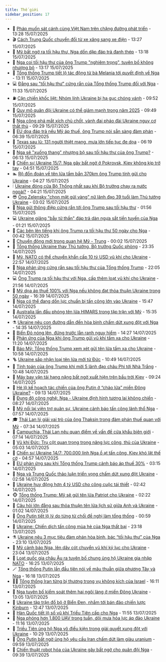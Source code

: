 ```yaml
---
title: Thế giới
sidebar_position: 17
---
```


<!-- dantri-the-gioi:START -->
- 🌋 [Pháp muốn sát cánh cùng Việt Nam trên chặng đường phát triển](https://dantri.com.vn/the-gioi/phap-muon-sat-canh-cung-viet-nam-tren-chang-duong-phat-trien-20250715130235031.htm) - 13:28 15/07/2025
- 🎬 [Cách Trung Quốc chuyển đổi từ xe xăng sang xe điện](https://dantri.com.vn/the-gioi/cach-trung-quoc-chuyen-doi-tu-xe-xang-sang-xe-dien-20250715152700187.htm) - 13:27 15/07/2025
- 🧰 [Mỹ bất ngờ ra tối hậu thư, Nga dồn dập đáp trả đanh thép](https://dantri.com.vn/the-gioi/my-bat-ngo-ra-toi-hau-thu-nga-don-dap-dap-tra-danh-thep-20250715190336695.htm) - 13:18 15/07/2025
- 🌋 [Nga coi tối hậu thư của ông Trump &quot;nghiêm trọng&quot;, tuyên bố không nhượng bộ](https://dantri.com.vn/the-gioi/nga-coi-toi-hau-thu-cua-ong-trump-nghiem-trong-tuyen-bo-khong-nhuong-bo-20250715192820744.htm) - 13:17 15/07/2025
- 🗽 [Tổng thống Trump tiết lộ tác động từ bà Melania tới quyết định về Nga](https://dantri.com.vn/the-gioi/tong-thong-trump-tiet-lo-tac-dong-tu-ba-melania-toi-quyet-dinh-ve-nga-20250715120154406.htm) - 13:11 15/07/2025
- 💻 [Đằng sau &quot;tối hậu thư&quot; cứng rắn của Tổng thống Trump đối với Nga](https://dantri.com.vn/the-gioi/dang-sau-toi-hau-thu-cung-ran-cua-tong-thong-trump-doi-voi-nga-20250715110942692.htm) - 11:33 15/07/2025
- ⛽️ [Cận chiến khốc liệt: Nhóm lính Ukraine bị hạ gục chóng vánh](https://dantri.com.vn/the-gioi/can-chien-khoc-liet-nhom-linh-ukraine-bi-ha-guc-chong-vanh-20250715123405301.htm) - 09:52 15/07/2025
- 🤩 [Quy mô quân đội Ukraine có thể giảm mạnh trong năm 2025](https://dantri.com.vn/the-gioi/quy-mo-quan-doi-ukraine-co-the-giam-manh-trong-nam-2025-20250715135337531.htm) - 09:49 15/07/2025
- 🧐 [Nga công phá mắt xích chủ chốt, vành đai pháo đài Ukraine nguy cơ thất thủ](https://dantri.com.vn/the-gioi/nga-cong-pha-mat-xich-chu-chot-vanh-dai-phao-dai-ukraine-nguy-co-that-thu-20250715125748202.htm) - 09:29 15/07/2025
- 🎊 [EU dọa đáp trả nếu Mỹ áp thuế, ông Trump nói sẵn sàng đàm phán](https://dantri.com.vn/the-gioi/eu-doa-dap-tra-neu-my-ap-thue-ong-trump-noi-san-sang-dam-phan-20250715133914845.htm) - 06:39 15/07/2025
- 📝 [Texas sau lũ: 131 người thiệt mạng, mưa lớn tiếp tục đe dọa](https://dantri.com.vn/the-gioi/texas-sau-lu-131-nguoi-thiet-mang-mua-lon-tiep-tuc-de-doa-20250715131912407.htm) - 06:19 15/07/2025
- 🤡 [Nga sẽ &quot;xuống thang&quot; nhượng bộ sau tối hậu thư của ông Trump?](https://dantri.com.vn/the-gioi/nga-se-xuong-thang-nhuong-bo-sau-toi-hau-thu-cua-ong-trump-20250715115144019.htm) - 06:13 15/07/2025
- 🥷 [Chiến sự Ukraine 15/7: Nga gây bất ngờ ở Pokrovsk, Kiev không kịp trở tay](https://dantri.com.vn/the-gioi/chien-su-ukraine-157-nga-gay-bat-ngo-o-pokrovsk-kiev-khong-kip-tro-tay-20250715112518881.htm) - 04:51 15/07/2025
- 🏊 [Rộ đồn đoán về tên lửa tầm bắn 370km ông Trump tính gửi cho Ukraine](https://dantri.com.vn/the-gioi/ro-don-doan-ve-ten-lua-tam-ban-370km-ong-trump-tinh-gui-cho-ukraine-20250715101547700.htm) - 04:27 15/07/2025
- 🕯 [Ukraine đóng cửa Bộ Thống nhất sau khi Bộ trưởng chạy ra nước ngoài?](https://dantri.com.vn/the-gioi/ukraine-dong-cua-bo-thong-nhat-sau-khi-bo-truong-chay-ra-nuoc-ngoai-20250715101932731.htm) - 04:21 15/07/2025
- 😎 [Ông Zelensky &quot;chọn mặt gửi vàng&quot; nữ lãnh đạo 39 tuổi làm Thủ tướng Ukraine](https://dantri.com.vn/the-gioi/ong-zelensky-chon-mat-gui-vang-nu-lanh-dao-39-tuoi-lam-thu-tuong-ukraine-20250715095117400.htm) - 03:02 15/07/2025
- 🌈 [Nga gửi thông điệp cứng rắn tới ông Trump sau tối hậu thư](https://dantri.com.vn/the-gioi/nga-gui-thong-diep-cung-ran-toi-ong-trump-sau-toi-hau-thu-20250715081004909.htm) - 01:56 15/07/2025
- 💻 [Ukraine giăng &quot;bẫy tử thần&quot; đáp trả dàn ngựa sắt tiền tuyến của Nga](https://dantri.com.vn/the-gioi/ukraine-giang-bay-tu-than-dap-tra-dan-ngua-sat-tien-tuyen-cua-nga-20250715081347766.htm) - 01:21 15/07/2025
- 🤖 [Các bên lên tiếng khi ông Trump ra tối hậu thư 50 ngày cho Nga](https://dantri.com.vn/the-gioi/cac-ben-len-tieng-khi-ong-trump-ra-toi-hau-thu-50-ngay-cho-nga-20250715071437178.htm) - 00:42 15/07/2025
- 🦏 [Chuyển động mới trong quan hệ Mỹ - Trung](https://dantri.com.vn/the-gioi/chuyen-dong-moi-trong-quan-he-my-trung-20250715065704073.htm) - 00:02 15/07/2025
- 🌁 [Tổng thống Ukraine thay Thủ tướng, Bộ trưởng Quốc phòng](https://dantri.com.vn/the-gioi/tong-thong-ukraine-thay-thu-tuong-bo-truong-quoc-phong-20250715062456143.htm) - 23:35 14/07/2025
- 🐘 [Mỹ, NATO có thể chuyển khẩn cấp 10 tỷ USD vũ khí cho Ukraine](https://dantri.com.vn/the-gioi/my-nato-co-the-chuyen-khan-cap-10-ty-usd-vu-khi-cho-ukraine-20250715054750584.htm) - 22:57 14/07/2025
- 🥷 [Nga phản ứng cứng rắn sau tối hậu thư của Tổng thống Trump](https://dantri.com.vn/the-gioi/nga-phan-ung-cung-ran-sau-toi-hau-thu-cua-tong-thong-trump-20250715004000521.htm) - 22:05 14/07/2025
- 💻 [Ông Trump ra tối hậu thư với Nga, cấp thêm loạt vũ khí cho Ukraine](https://dantri.com.vn/the-gioi/ong-trump-ra-toi-hau-thu-voi-nga-cap-them-loat-vu-khi-cho-ukraine-20250714235456172.htm) - 21:56 14/07/2025
- 🎡 [Mỹ dọa áp thuế 100% với Nga nếu không đạt thỏa thuận Ukraine trong 50 ngày](https://dantri.com.vn/the-gioi/my-doa-ap-thue-100-voi-nga-neu-khong-dat-thoa-thuan-ukraine-trong-50-ngay-20250714233919092.htm) - 16:39 14/07/2025
- 🧰 [Nga có thể đang dồn lực chuẩn bị tấn công lớn vào Ukraine](https://dantri.com.vn/the-gioi/nga-co-the-dang-don-luc-chuan-bi-tan-cong-lon-vao-ukraine-20250714094943545.htm) - 15:47 14/07/2025
- 🥸 [Australia lần đầu phóng tên lửa HIMARS trong tập trận với Mỹ](https://dantri.com.vn/the-gioi/australia-lan-dau-phong-ten-lua-himars-trong-tap-tran-voi-my-20250714223541115.htm) - 15:35 14/07/2025
- ⚗️ [Ukraine nêu con đường dẫn đến hòa bình chấm dứt xung đột với Nga](https://dantri.com.vn/the-gioi/ukraine-neu-con-duong-dan-den-hoa-binh-cham-dut-xung-dot-voi-nga-20250714213051746.htm) - 14:35 14/07/2025
- 🌮 [Biển Đỏ nóng lên, đứng trước lằn ranh nguy hiểm](https://dantri.com.vn/the-gioi/bien-do-nong-len-dung-truoc-lan-ranh-nguy-hiem-20250714185757704.htm) - 14:27 14/07/2025
- 🎃 [Phản ứng của Nga khi ông Trump gửi vũ khí tầm xa cho Ukraine](https://dantri.com.vn/the-gioi/phan-ung-cua-nga-khi-ong-trump-gui-vu-khi-tam-xa-cho-ukraine-20250714181034274.htm) - 11:20 14/07/2025
- 💫 [Báo Mỹ: Tổng thống Trump xem xét gửi tên lửa tầm xa cho Ukraine](https://dantri.com.vn/the-gioi/bao-my-tong-thong-trump-xem-xet-gui-ten-lua-tam-xa-cho-ukraine-20250714175648067.htm) - 10:58 14/07/2025
- 🪜 [Ukraine sắp nhận loại tên lửa mới từ Đức](https://dantri.com.vn/the-gioi/ukraine-sap-nhan-loai-ten-lua-moi-tu-duc-20250714173550038.htm) - 10:49 14/07/2025
- 🌋 [Tính toán của ông Trump khi mời 5 lãnh đạo châu Phi tới Nhà Trắng](https://dantri.com.vn/the-gioi/tinh-toan-cua-ong-trump-khi-moi-5-lanh-dao-chau-phi-toi-nha-trang-20250714174625270.htm) - 10:48 14/07/2025
- 🦏 [Máy bay vận tải hạng nặng bất ngờ xuất hiện trên bầu trời Kiev](https://dantri.com.vn/the-gioi/may-bay-van-tai-hang-nang-bat-ngo-xuat-hien-tren-bau-troi-kiev-20250714161627189.htm) - 09:24 14/07/2025
- 👀 [Hé lộ kế hoạch tác chiến của ông Putin ở “chảo lửa” miền Đông Ukraine?](https://dantri.com.vn/the-gioi/he-lo-ke-hoach-tac-chien-cua-ong-putin-o-chao-lua-mien-dong-ukraine-20250714154751761.htm) - 09:13 14/07/2025
- 🧰 [Đụng độ công nghệ: Nga - Ukraine định hình tương lai không chiến](https://dantri.com.vn/the-gioi/dung-do-cong-nghe-nga-ukraine-dinh-hinh-tuong-lai-khong-chien-20250714151932811.htm) - 08:27 14/07/2025
- 🚀 [Mỹ nối lại viện trợ quân sự, Ukraine cảnh báo tấn công lãnh thổ Nga](https://dantri.com.vn/the-gioi/my-noi-lai-vien-tro-quan-su-ukraine-canh-bao-tan-cong-lanh-tho-nga-20250714073541439.htm) - 07:57 14/07/2025
- 🎓 [Thái Lan lý giải vai trò của ông Thaksin trong đàm phán thuế quan với Mỹ](https://dantri.com.vn/the-gioi/thai-lan-ly-giai-vai-tro-cua-ong-thaksin-trong-dam-phan-thue-quan-voi-my-20250714142328691.htm) - 07:34 14/07/2025
- 🥸 [Campuchia, Thái Lan nêu quan điểm về vấn đề cửa khẩu biên giới](https://dantri.com.vn/the-gioi/campuchia-thai-lan-neu-quan-diem-ve-van-de-cua-khau-bien-gioi-20250714135833952.htm) - 07:14 14/07/2025
- 🦅 [Vũ khí Đức: Trụ cột quan trọng trong năng lực công, thủ của Ukraine](https://dantri.com.vn/the-gioi/vu-khi-duc-tru-cot-quan-trong-trong-nang-luc-cong-thu-cua-ukraine-20250714080249814.htm) - 05:03 14/07/2025
- 🤭 [Chiến sự Ukraine 14/7: 700.000 lính Nga ồ ạt tấn công, Kiev khó lật thế cờ](https://dantri.com.vn/the-gioi/chien-su-ukraine-147-700000-linh-nga-o-at-tan-cong-kiev-kho-lat-the-co-20250714115642139.htm) - 04:57 14/07/2025
- 🤖 [EU phản ứng sau khi Tổng thống Trump cảnh báo áp thuế 30%](https://dantri.com.vn/the-gioi/eu-phan-ung-sau-khi-tong-thong-trump-canh-bao-ap-thue-30-20250714101041160.htm) - 03:15 14/07/2025
- 🐲 [Nga và Trung Quốc thảo luận triển vọng chấm dứt xung đột Ukraine](https://dantri.com.vn/the-gioi/nga-va-trung-quoc-thao-luan-trien-vong-cham-dut-xung-dot-ukraine-20250714094320633.htm) - 02:58 14/07/2025
- 🫣 [Ukraine huy động hơn 4 tỷ USD cho công cuộc tái thiết](https://dantri.com.vn/the-gioi/ukraine-huy-dong-hon-4-ty-usd-cho-cong-cuoc-tai-thiet-20250714094215535.htm) - 02:42 14/07/2025
- 🐵 [Tổng thống Trump: Mỹ sẽ gửi tên lửa Patriot cho Ukraine](https://dantri.com.vn/the-gioi/tong-thong-trump-my-se-gui-ten-lua-patriot-cho-ukraine-20250714091910512.htm) - 02:22 14/07/2025
- 🫶 [Câu hỏi lớn đằng sau thỏa thuận tên lửa lịch sử giữa Anh và Ukraine](https://dantri.com.vn/the-gioi/cau-hoi-lon-dang-sau-thoa-thuan-ten-lua-lich-su-giua-anh-va-ukraine-20250714073847768.htm) - 01:02 14/07/2025
- 💃 [Ông Putin tiết lộ lý do từng từ chối đề nghị làm tổng thống](https://dantri.com.vn/the-gioi/ong-putin-tiet-lo-ly-do-tung-tu-choi-de-nghi-lam-tong-thong-20250714071830546.htm) - 00:59 14/07/2025
- 💫 [Ukraine: Chiến dịch tấn công mùa hè của Nga thất bại](https://dantri.com.vn/the-gioi/ukraine-chien-dich-tan-cong-mua-he-cua-nga-that-bai-20250714061351376.htm) - 23:18 13/07/2025
- ⚗️ [Ukraine nêu 3 mục tiêu đàm phán hòa bình, bác “tối hậu thư” của Nga](https://dantri.com.vn/the-gioi/ukraine-neu-3-muc-tieu-dam-phan-hoa-binh-bac-toi-hau-thu-cua-nga-20250714053456144.htm) - 23:10 13/07/2025
- 🥷 [Mỹ cảnh báo Nga, lên dây cót chuyển vũ khí kỷ lục cho Ukraine](https://dantri.com.vn/the-gioi/my-canh-bao-nga-len-day-cot-chuyen-vu-khi-ky-luc-cho-ukraine-20250714055433093.htm) - 23:04 13/07/2025
- 🥸 [Loạt quốc gia châu Âu ra tuyên bố chung ủng hộ Ukraine gia nhập NATO](https://dantri.com.vn/the-gioi/loat-quoc-gia-chau-au-ra-tuyen-bo-chung-ung-ho-ukraine-gia-nhap-nato-20250713220303361.htm) - 16:25 13/07/2025
- 🪄 [Tổng thống Putin lần đầu tiên nói về mâu thuẫn giữa phương Tây và Nga](https://dantri.com.vn/the-gioi/tong-thong-putin-lan-dau-tien-noi-ve-mau-thuan-giua-phuong-tay-va-nga-20250713203201856.htm) - 16:18 13/07/2025
- 🧑‍💻 [Tổng thống Iran từng bị thương trong vụ không kích của Israel](https://dantri.com.vn/the-gioi/tong-thong-iran-tung-bi-thuong-trong-vu-khong-kich-cua-israel-20250713201046242.htm) - 16:11 13/07/2025
- 🤭 [Nga tuyên bố kiểm soát thêm hai ngôi làng ở miền Đông Ukraine](https://dantri.com.vn/the-gioi/nga-tuyen-bo-kiem-soat-them-hai-ngoi-lang-o-mien-dong-ukraine-20250713193509554.htm) - 13:05 13/07/2025
- 🗽 [Ukraine tập trận đổ bộ ở Biển Đen, nhắm tới bán đảo chiến lược Kinburn](https://dantri.com.vn/the-gioi/ukraine-tap-tran-do-bo-o-bien-den-nham-toi-ban-dao-chien-luoc-kinburn-20250713164708093.htm) - 12:47 13/07/2025
- 🤖 [Hàn Quốc tiết lộ số vũ khí Triều Tiên cấp cho Nga](https://dantri.com.vn/the-gioi/han-quoc-tiet-lo-so-vu-khi-trieu-tien-cap-cho-nga-20250713181349384.htm) - 11:55 13/07/2025
- 🌈 [Nga phóng hơn 1.800 UAV trong tuần, dội mưa hỏa lực áp đảo Ukraine](https://dantri.com.vn/the-gioi/nga-phong-hon-1800-uav-trong-tuan-doi-mua-hoa-luc-ap-dao-ukraine-20250713180328317.htm) - 11:16 13/07/2025
- 🤩 [Triều Tiên ủng hộ Nga vô điều kiện trong giải quyết xung đột với Ukraine](https://dantri.com.vn/the-gioi/trieu-tien-ung-ho-nga-vo-dieu-kien-trong-giai-quyet-xung-dot-voi-ukraine-20250713172907737.htm) - 10:29 13/07/2025
- 🤗 [Ông Putin bất ngờ ủng hộ yêu cầu Iran chấm dứt làm giàu uranium](https://dantri.com.vn/the-gioi/ong-putin-bat-ngo-ung-ho-yeu-cau-iran-cham-dut-lam-giau-uranium-20250713164001584.htm) - 09:59 13/07/2025
- 🙉 [Chiến thuật robot hóa của Ukraine gây bất ngờ cho quân đội Nga](https://dantri.com.vn/the-gioi/chien-thuat-robot-hoa-cua-ukraine-gay-bat-ngo-cho-quan-doi-nga-20250711072034134.htm) - 09:39 13/07/2025<!-- dantri-the-gioi:END -->
